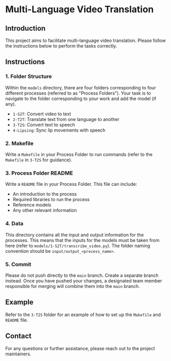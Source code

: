 # Multi-Language Video Translation

## Introduction
This project aims to facilitate multi-language video translation. Please follow the instructions below to perform the tasks correctly.

## Instructions

### 1. Folder Structure
Within the `models` directory, there are four folders corresponding to four different processes (referred to as "Process Folders"). Your task is to navigate to the folder corresponding to your work and add the model (if any).

- `1-S2T`: Convert video to text
- `2-T2T`: Translate text from one language to another
- `3-T2S`: Convert text to speech
- `4-Lipsing`: Sync lip movements with speech

### 2. Makefile
Write a `Makefile` in your Process Folder to run commands (refer to the `Makefile` in `3-T2S` for guidance).

### 3. Process Folder README
Write a `README` file in your Process Folder. This file can include:
- An introduction to the process
- Required libraries to run the process
- Reference models
- Any other relevant information

### 4. Data
This directory contains all the input and output information for the processes. This means that the inputs for the models must be taken from here (refer to `models/1-S2T/transcribe_video.py`). The folder naming convention should be `input/output_<process_name>`.

### 5. Commit
Please do not push directly to the `main` branch. Create a separate branch instead. Once you have pushed your changes, a designated team member responsible for merging will combine them into the `main` branch.

## Example
Refer to the `3-T2S` folder for an example of how to set up the `Makefile` and `README` file.

## Contact
For any questions or further assistance, please reach out to the project maintainers.
